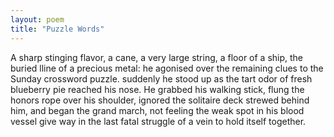 ```yaml
---
layout: poem
title: "Puzzle Words"
---
```


A sharp stinging flavor, a cane,
a very large string, a floor of a ship,
the buried lline of a precious metal:
he agonised over the remaining clues
to the Sunday crossword puzzle.
suddenly he stood up as the tart odor
of fresh blueberry pie reached his nose.
He grabbed his walking stick, flung the honors
rope over his shoulder, ignored the solitaire
deck strewed behind him, and began the grand march,
not feeling the weak spot in his blood vessel
give way in the last fatal struggle
of a vein to hold itself together.
